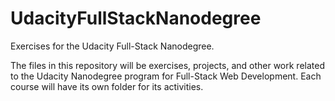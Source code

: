 # UdacityFullStackNanodegree
Exercises for the Udacity Full-Stack Nanodegree.

The files in this repository will be exercises, projects, and other work related to the Udacity Nanodegree program
for Full-Stack Web Development. Each course will have its own folder for its activities.


